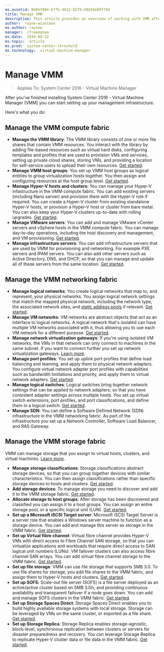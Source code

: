 ```yaml
---
ms.assetid: 0d6b7084-67fb-4612-8270-68d3de89f79d
title: Manage VMM
description: This article provides an overview of working with VMM after you've finished installation.
author:  rayne-wiselman
ms.author: raynew
manager:  cfreemanwa
ms.date:  2016-09-22
ms.topic:  article
ms.prod:  system-center-threshold
ms.technology:  virtual-machine-manager
---
```



# Manage VMM

>Applies To: System Center 2016 - Virtual Machine Manager

After you've finished installing System Center 2016 - Virtual Machine Manager (VMM) you can start setting up your management infrastructure.

Here's what you do:

## Manage the VMM compute fabric

- **Manage the VMM library**: The VMM library consists of one or more file shares that contain VMM resources. You interact with the library by adding file-based resources such as virtual hard disks, configuring templates and profiles that are used to provision VMs and services, setting up private cloud shares, storing VMs, and providing a location for self-service users to upload their own resources. [Get started](manage-library-overview.md).
- **Manage VMM host groups**: You set up VMM host groups as logical entities to group virtualization hosts together. You then assign and configuring resources at the host group level. [Get started](manage-compute-host-groups.md).
- **Manage Hyper-V hosts and clusters**: You can manage your Hyper-V infastructure in the VMM compute fabric. You can add existing servers (including Nano server) and provision them with the Hyper-V role if required. You can create a Hyper-V cluster from existing standalone Hyper-V hosts, or provision a Hyper-V host or cluster from bare metal. You can also keep your Hyper-V clusters up-to-date with rolling upgrades. [Get started](manage-compute-hyper-v-overview.md).
- **Manage VMware servers**: You can add and manage VMware vCenter servers and vSphere hosts in the VMM compute fabric. You can manage day-to-day operations, including the host discovery and management, and VM provisioning. [Get started](manage-compute-add-vmware.md).
- **Manage infrastructure servers**: You can add infrastructure servers that are used by VMM for provisioning and networking. For example PXE servers and IPAM servers. You can also add other servers such as Active Directory, DNS, and DHCP, so that you can manage and update all of these servers from the same location. [Get started](manage-compute-infrastructure-servers.md).

## Manage the VMM networking fabric

 - **Manage logical networks**: You create logical networks that map to, and represent, your physical networks. You assign logical network settings that match the mapped physical network, including the network type, the associated network sites, and [static address pools](manage-network-static-address-pools.md) if relevant. [Get started](manage-network-logical-networks.md).
 - **Manage VM networks**: VM networks are abstract objects that act as an interface to logical networks. A logical network that's isolated can have multiple VM networks associated with it, thus allowing you to use each VM network for a different purpose. [Get started](manage-network-vm-networks.md).
 - **Manage network virtualization gateways**: If you're using isolated VM networks, the VMs in that network can only connect to machines in the same subnet. If you want to connect further you set up network virtualization gateways. [Learn more](manage-network-gateway.md).
 - **Manage port profiles**: You set up uplink port profiles that define load balancing and teaming, and apply them to physical network adapters. You configure virtual network adapter port profiles with capabilities such as bandwidth limitations and priority, and apply them to virtual network adapters. [Get started](manage-network-port-profiles.md).
 - **Manage logical switches**: Logical switches bring together network settings that can be applied to network adapters, so that you have consistent adapter settings across multiple hosts. You set up virtual switch extensions, port profiles, and port classifications, and define them in a logical switch. [Get started](manage-network-logical-switches.md).
 - **Manage SDN**: You can define a Software Defined Network (SDN) infrastructure in the VMM networking fabric. As part of the infrastructure you set up a Network Controller, Software Load Balancer, and RAS Gateway.

## Manage the VMM storage fabric

 VMM can manage storage that you assign to virtual hosts, clusters, and virtual machines. [Learn more](manage-storage-overview.md).

 - **Manage storage classifications**: Storage classifications abstract storage devices, so that you can group together devices with similar characteristics. You can then assign classifications rather than specific storage devices to hosts and clusters. [Get started](manage-storage-classifications.md).
 - **Add storage devices**: To manage storage you need to discover and add it to the VMM storage fabric. [Get started](manage-storage-add-device.md).
 - **Allocate storage to host groups**: After storage has been discovered and classified you can assign it to a host groups. You can assign an entire storage pool, or a specific logical unit (LUN). [Get started](manage-storage-host-groups.md).
 - **Set up a Microsoft iSCSI Target server**: Microsoft iSCSI Target Server is a server role that enables a Windows server machine to function as a storage device. You can add and manage this server as storage in the VMM fabric. [Get started](manage-storage-microsoft-iscsi.md).
 - **Set up Virtual fibre channel**: Virtual fibre channel provides Hyper-V VMs with direct access to Fibre Channel SAN storage, so that you can virtualize applications and workloads that require direct access to SAN logical unit numbers (LUNs). VM failover clusters can also access fibre channel SAN arrays. You can add virtual fibre channel storage to the VMM fabric. [Get started](manage-storage-virtual-fibre-channel.md).
 - **Set up file storage**: VMM can use file storage that supports SMB 3.0. To use file shares for storage, you add file shares to the VMM fabric, and assign them to Hyper-V hosts and clusters. [Get started](manage-storage-file.md).
 - **Set up SOFS**: Scale-out file server (SOFS) is a file server deployed as an active/active cluster based on SMB 3.0ת, and providing continuous availability and transparent failover if a node goes down. You can add and manage SOFS clusters in the VMM fabric. [Get started](manage-sofs-overview.md).
 - **Set up Storage Spaces Direct**:  Storage Spaces Direct enables you to build highly available storage systems with local storage. Storage can be leveraged by VMs on the same cluster, or exported as a file share. [Get started](manage-storage-spaces-direct-vmm.md).
 - **Set up Storage Replica**: Storage Replica enables storage-agnostic, block-level, synchronous replication between clusters or servers for disaster preparedness and recovery. You can leverage Storage Replica to replicate Hyper-V cluster data or file data in the VMM fabric. [Get started](manage-storage-replica.md).
